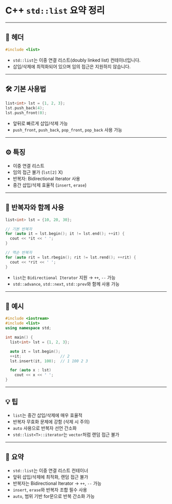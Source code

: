 # C++ `std::list` 요약 정리

---

## 📁 헤더

```cpp
#include <list>
```

- `std::list`는 이중 연결 리스트(doubly linked list) 컨테이너입니다.  
- 삽입/삭제에 최적화되어 있으며 임의 접근은 지원하지 않습니다.

---

## 🛠️ 기본 사용법

```cpp
list<int> lst = {1, 2, 3};
lst.push_back(4);
lst.push_front(0);
```

- 앞뒤로 빠르게 삽입/삭제 가능  
- `push_front`, `push_back`, `pop_front`, `pop_back` 사용 가능

---

## ⚙️ 특징

- 이중 연결 리스트  
- 임의 접근 불가 (`lst[2]` X)  
- 반복자: Bidirectional Iterator 사용  
- 중간 삽입/삭제 효율적 (`insert`, `erase`)

---

## 🔁 반복자와 함께 사용

```cpp
list<int> lst = {10, 20, 30};

// 기본 반복자
for (auto it = lst.begin(); it != lst.end(); ++it) {
  cout << *it << ' ';
}

// 역순 반복자
for (auto rit = lst.rbegin(); rit != lst.rend(); ++rit) {
  cout << *rit << ' ';
}
```

- `list`는 `Bidirectional Iterator` 지원 → `++`, `--` 가능  
- `std::advance`, `std::next`, `std::prev`와 함께 사용 가능

---

## 🧾 예시

```cpp
#include <iostream>
#include <list>
using namespace std;

int main() {
  list<int> lst = {1, 2, 3};

  auto it = lst.begin();
  ++it;                 // 2
  lst.insert(it, 100);  // 1 100 2 3

  for (auto x : lst)
    cout << x << ' ';
}
```

---

## 💡 팁

- `list`는 중간 삽입/삭제에 매우 효율적  
- 반복자 무효화 문제에 강함 (삭제 시 주의)  
- `auto` 사용으로 반복자 선언 간소화  
- `std::list<T>::iterator`는 `vector`처럼 랜덤 접근 불가

---

## 🧷 요약

- `std::list`는 이중 연결 리스트 컨테이너  
- 앞뒤 삽입/삭제에 최적화, 랜덤 접근 불가  
- 반복자는 Bidirectional Iterator → `++`, `--` 가능  
- `insert`, `erase`와 반복자 조합 필수 사용  
- `auto`, 범위 기반 for문으로 반복 간소화 가능
